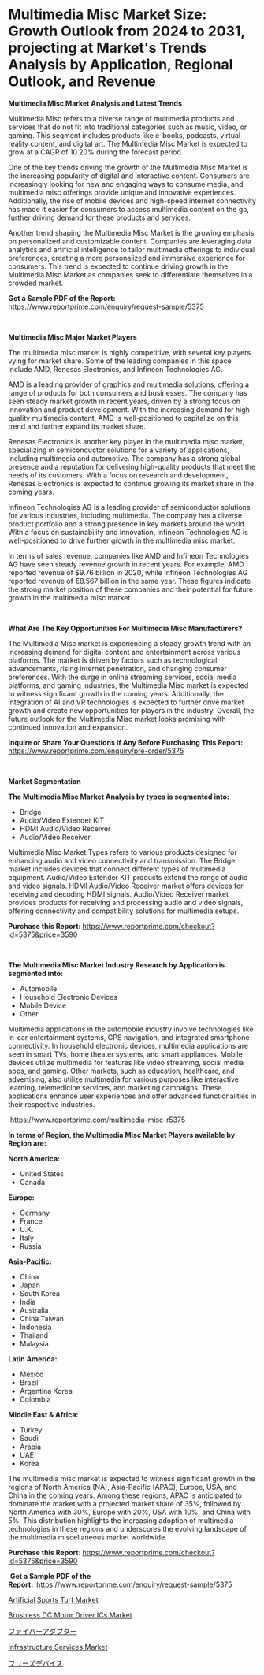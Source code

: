 <p><h1>Multimedia Misc Market Size: Growth Outlook from 2024 to 2031, projecting at Market's Trends Analysis by Application, Regional Outlook, and Revenue</h1></p><p><strong>Multimedia Misc Market Analysis and Latest Trends</strong></p>
<p><p>Multimedia Misc refers to a diverse range of multimedia products and services that do not fit into traditional categories such as music, video, or gaming. This segment includes products like e-books, podcasts, virtual reality content, and digital art. The Multimedia Misc Market is expected to grow at a CAGR of 10.20% during the forecast period.</p><p>One of the key trends driving the growth of the Multimedia Misc Market is the increasing popularity of digital and interactive content. Consumers are increasingly looking for new and engaging ways to consume media, and multimedia misc offerings provide unique and innovative experiences. Additionally, the rise of mobile devices and high-speed internet connectivity has made it easier for consumers to access multimedia content on the go, further driving demand for these products and services.</p><p>Another trend shaping the Multimedia Misc Market is the growing emphasis on personalized and customizable content. Companies are leveraging data analytics and artificial intelligence to tailor multimedia offerings to individual preferences, creating a more personalized and immersive experience for consumers. This trend is expected to continue driving growth in the Multimedia Misc Market as companies seek to differentiate themselves in a crowded market.</p></p>
<p><strong>Get a Sample PDF of the Report:&nbsp;</strong> <a href="https://www.reportprime.com/enquiry/request-sample/5375">https://www.reportprime.com/enquiry/request-sample/5375</a></p>
<p>&nbsp;</p>
<p><strong>Multimedia Misc Major Market Players</strong></p>
<p><p>The multimedia misc market is highly competitive, with several key players vying for market share. Some of the leading companies in this space include AMD, Renesas Electronics, and Infineon Technologies AG.</p><p>AMD is a leading provider of graphics and multimedia solutions, offering a range of products for both consumers and businesses. The company has seen steady market growth in recent years, driven by a strong focus on innovation and product development. With the increasing demand for high-quality multimedia content, AMD is well-positioned to capitalize on this trend and further expand its market share.</p><p>Renesas Electronics is another key player in the multimedia misc market, specializing in semiconductor solutions for a variety of applications, including multimedia and automotive. The company has a strong global presence and a reputation for delivering high-quality products that meet the needs of its customers. With a focus on research and development, Renesas Electronics is expected to continue growing its market share in the coming years.</p><p>Infineon Technologies AG is a leading provider of semiconductor solutions for various industries, including multimedia. The company has a diverse product portfolio and a strong presence in key markets around the world. With a focus on sustainability and innovation, Infineon Technologies AG is well-positioned to drive further growth in the multimedia misc market.</p><p>In terms of sales revenue, companies like AMD and Infineon Technologies AG have seen steady revenue growth in recent years. For example, AMD reported revenue of $9.76 billion in 2020, while Infineon Technologies AG reported revenue of €8.567 billion in the same year. These figures indicate the strong market position of these companies and their potential for future growth in the multimedia misc market.</p></p>
<p>&nbsp;</p>
<p><strong>What Are The Key Opportunities For Multimedia Misc Manufacturers?</strong></p>
<p><p>The Multimedia Misc market is experiencing a steady growth trend with an increasing demand for digital content and entertainment across various platforms. The market is driven by factors such as technological advancements, rising internet penetration, and changing consumer preferences. With the surge in online streaming services, social media platforms, and gaming industries, the Multimedia Misc market is expected to witness significant growth in the coming years. Additionally, the integration of AI and VR technologies is expected to further drive market growth and create new opportunities for players in the industry. Overall, the future outlook for the Multimedia Misc market looks promising with continued innovation and expansion.</p></p>
<p><strong>Inquire or Share Your Questions If Any Before Purchasing This Report:</strong> <a href="https://www.reportprime.com/enquiry/pre-order/5375">https://www.reportprime.com/enquiry/pre-order/5375</a></p>
<p>&nbsp;</p>
<p><strong>Market Segmentation</strong></p>
<p><strong>The Multimedia Misc Market Analysis by types is segmented into:</strong></p>
<p><ul><li>Bridge</li><li>Audio/Video Extender KIT</li><li>HDMI Audio/Video Receiver</li><li>Audio/Video Receiver</li></ul></p>
<p><p>Multimedia Misc Market Types refers to various products designed for enhancing audio and video connectivity and transmission. The Bridge market includes devices that connect different types of multimedia equipment. Audio/Video Extender KIT products extend the range of audio and video signals. HDMI Audio/Video Receiver market offers devices for receiving and decoding HDMI signals. Audio/Video Receiver market provides products for receiving and processing audio and video signals, offering connectivity and compatibility solutions for multimedia setups.</p></p>
<p><strong>Purchase this Report:&nbsp;</strong><a href="https://www.reportprime.com/checkout?id=5375&price=3590">https://www.reportprime.com/checkout?id=5375&price=3590</a></p>
<p>&nbsp;</p>
<p><strong>The Multimedia Misc Market Industry Research by Application is segmented into:</strong></p>
<p><ul><li>Automobile</li><li>Household Electronic Devices</li><li>Mobile Device</li><li>Other</li></ul></p>
<p><p>Multimedia applications in the automobile industry involve technologies like in-car entertainment systems, GPS navigation, and integrated smartphone connectivity. In household electronic devices, multimedia applications are seen in smart TVs, home theater systems, and smart appliances. Mobile devices utilize multimedia for features like video streaming, social media apps, and gaming. Other markets, such as education, healthcare, and advertising, also utilize multimedia for various purposes like interactive learning, telemedicine services, and marketing campaigns. These applications enhance user experiences and offer advanced functionalities in their respective industries.</p></p>
<p><a href="https://www.reportprime.com/multimedia-misc-r5375">&nbsp;https://www.reportprime.com/multimedia-misc-r5375</a></p>
<p><strong>In terms of Region, the Multimedia Misc Market Players available by Region are:</strong></p>
<p>
    <p> <strong> North America: </strong>
        <ul>
            <li>United States</li>
            <li>Canada</li>
        </ul>
        </p> 
    <p> <strong> Europe: </strong>
        <ul>
            <li>Germany</li>
            <li>France</li>
            <li>U.K.</li>
            <li>Italy</li>
            <li>Russia</li>
        </ul>
        </p> 
    <p> <strong> Asia-Pacific: </strong>
        <ul>
            <li>China</li>
            <li>Japan</li>
            <li>South Korea</li>
            <li>India</li>
            <li>Australia</li>
            <li>China Taiwan</li>
            <li>Indonesia</li>
            <li>Thailand</li>
            <li>Malaysia</li>
        </ul>
        </p> 
    <p> <strong> Latin America: </strong>
        <ul>
            <li>Mexico</li>
            <li>Brazil</li>
            <li>Argentina Korea</li>
            <li>Colombia</li>
        </ul>
        </p> 
    <p> <strong> Middle East & Africa: </strong>
        <ul>
            <li>Turkey</li>
            <li>Saudi</li>
            <li>Arabia</li>
            <li>UAE</li>
            <li>Korea</li>
        </ul>
    </p>
    </p>
<p><p>The multimedia misc market is expected to witness significant growth in the regions of North America (NA), Asia-Pacific (APAC), Europe, USA, and China in the coming years. Among these regions, APAC is anticipated to dominate the market with a projected market share of 35%, followed by North America with 30%, Europe with 20%, USA with 10%, and China with 5%. This distribution highlights the increasing adoption of multimedia technologies in these regions and underscores the evolving landscape of the multimedia miscellaneous market worldwide.</p></p>
<p><strong>Purchase this Report: </strong><a href="https://www.reportprime.com/checkout?id=5375&price=3590">https://www.reportprime.com/checkout?id=5375&price=3590</a></p>
<p>&nbsp;<strong>Get a Sample PDF of the Report:&nbsp;&nbsp;</strong><a href="https://www.reportprime.com/enquiry/request-sample/5375">https://www.reportprime.com/enquiry/request-sample/5375</a></p>
<p><strong></strong></p>
<p><p><a href="https://issuu.com/reportprime-2/docs/artificial-sports-turf-market-size-2030.pptx">Artificial Sports Turf Market</a></p><p><a href="https://github.com/shotows/Market-Research-Report-List-2/blob/main/brushless-dc-motor-driver-ics-market.md">Brushless DC Motor Driver ICs Market</a></p><p><a href="https://github.com/RaeJenkins1952/Market-Research-Report-List-1/blob/main/559083374109.md">ファイバーアダプター</a></p><p><a href="https://www.linkedin.com/pulse/infrastructure-services-market-furnishes-information-share-o4oke">Infrastructure Services Market</a></p><p><a href="https://github.com/TysonKub/Market-Research-Report-List-1/blob/main/944772174110.md">フリーズデバイス</a></p></p>
